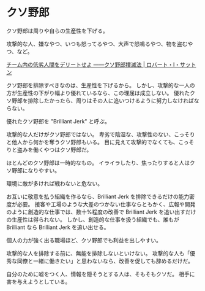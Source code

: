# クソ野郎

クソ野郎は周りや自らの生産性を下げる。

攻撃的な人、嫌なやつ、いつも怒ってるやつ、大声で怒鳴るやつ、物を盗むやつ、など。

[チーム内の低劣人間をデリートせよ ——クソ野郎撲滅法 | ロバート・I・サットン](https://www.amazon.co.jp/dp/B07HYNYNHP)

クソ野郎を排除すべきなのは、生産性を下げるから。
しかし、攻撃的な一人の方が生産性の下がり幅より優れているなら、この理屈は成立しない。
優れたクソ野郎を排除したかったら、周りはその人に追いつけるように努力しなければならない。

優れたクソ野郎を "Brilliant Jerk" と呼ぶ。

攻撃的な人だけがクソ野郎ではない。
卑劣で陰湿な、攻撃性のない、こっそりと他人から何かを奪うクソ野郎もいる。
目に見えて攻撃的でなくても、こっそりと盗みを働くやつはクソ野郎だ。

ほとんどのクソ野郎は一時的なもの。
イライラしたり、焦ったりすると人はクソ野郎になりやすい。

環境に敵が多ければ戦わないと危ない。

お互いに敬意を払う組織を作るなら、Brilliant Jerk を排除できるだけの能力密度が必要。
接客や工場のような大差のつかない仕事ならともかく、広報や開発のように創造的な仕事では、数十%程度の改善で Brilliant Jerk を追い出すだけの生産性は得られない。
しかし、創造的な仕事を扱う組織でも、誰もが Brilliant なら Brilliant Jerk を追い出せる。

個人の力が強く出る職場ほど、クソ野郎でも利益を出しやすい。

攻撃的な人を排除する前に、無能を排除しないといけない。
攻撃的な人も「優秀な同僚と一緒に働きたい」と思わないなら、改善を促しても辞めるだけだ。

自分のために嘘をつく人、情報を隠そうとする人は、そもそもクソだ。
相手に害を与えようとしている。
